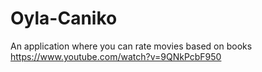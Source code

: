 # Oyla-Caniko
An application where you can rate movies based on books
https://www.youtube.com/watch?v=9QNkPcbF950
